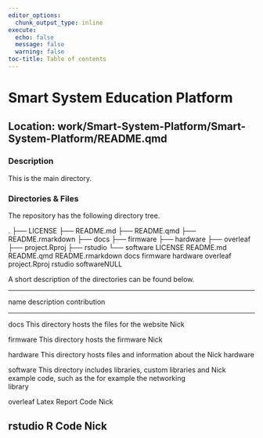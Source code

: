 ```yaml
---
editor_options:
  chunk_output_type: inline
execute:
  echo: false
  message: false
  warning: false
toc-title: Table of contents
---
```


# Smart System Education Platform

## Location: work/Smart-System-Platform/Smart-System-Platform/README.qmd

### Description

This is the main directory.

### Directories & Files

The repository has the following directory tree.

. ├── LICENSE ├── README.md ├── README.qmd ├── README.rmarkdown ├── docs
├── firmware ├── hardware ├── overleaf ├── project.Rproj ├── rstudio └──
software LICENSE README.md README.qmd README.rmarkdown docs firmware
hardware overleaf project.Rproj rstudio softwareNULL

A short description of the directories can be found below.

  -------------------------------------------------------------------------------------
  name       description                                                 contribution
  ---------- ----------------------------------------------------------- --------------
  docs       This directory hosts the files for the website              Nick

  firmware   This directory hosts the firmware                           Nick

  hardware   This directory hosts files and information about the        Nick
             hardware                                                    

  software   This directory includes libraries, custom libraries and     Nick
             example code, such as the for example the networking        
             library                                                     

  overleaf   Latex Report Code                                           Nick

  rstudio    R Code                                                      Nick
  -------------------------------------------------------------------------------------
